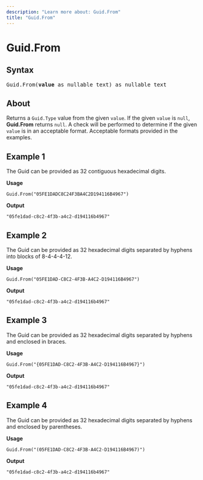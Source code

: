 ```yaml
---
description: "Learn more about: Guid.From"
title: "Guid.From"
---
```

# Guid.From

## Syntax

<pre>
Guid.From(<b>value</b> as nullable text) as nullable text
</pre>

## About

Returns a `Guid.Type` value from the given `value`. If the given `value` is `null`, **Guid.From** returns `null`. A check will be performed to determine if the given `value` is in an acceptable format. Acceptable formats provided in the examples.

## Example 1

The Guid can be provided as 32 contiguous hexadecimal digits.

**Usage**

```powerquery-m
Guid.From("05FE1DADC8C24F3BA4C2D194116B4967")
```

**Output**

`"05fe1dad-c8c2-4f3b-a4c2-d194116b4967"`

## Example 2

The Guid can be provided as 32 hexadecimal digits separated by hyphens into blocks of 8-4-4-4-12.

**Usage**

```powerquery-m
Guid.From("05FE1DAD-C8C2-4F3B-A4C2-D194116B4967")
```

**Output**

`"05fe1dad-c8c2-4f3b-a4c2-d194116b4967"`

## Example 3

The Guid can be provided as 32 hexadecimal digits separated by hyphens and enclosed in braces.

**Usage**

```powerquery-m
Guid.From("{05FE1DAD-C8C2-4F3B-A4C2-D194116B4967}")
```

**Output**

`"05fe1dad-c8c2-4f3b-a4c2-d194116b4967"`

## Example 4

The Guid can be provided as 32 hexadecimal digits separated by hyphens and enclosed by parentheses.

**Usage**

```powerquery-m
Guid.From("(05FE1DAD-C8C2-4F3B-A4C2-D194116B4967)")
```

**Output**

`"05fe1dad-c8c2-4f3b-a4c2-d194116b4967"`
